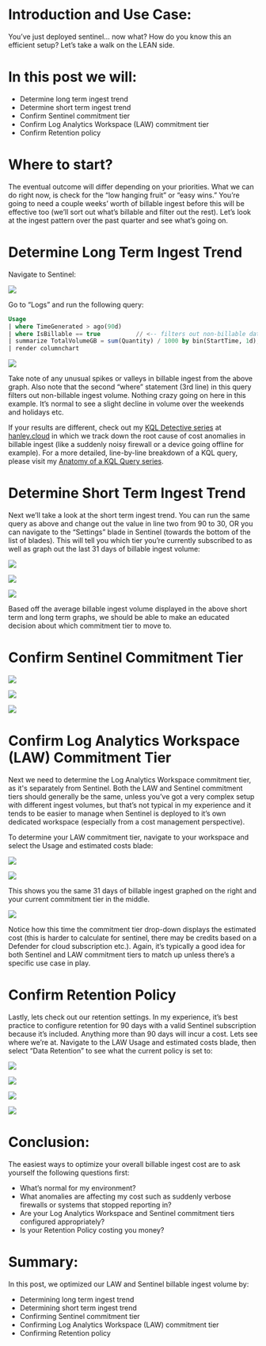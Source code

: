 # Introduction and Use Case:

You’ve just deployed sentinel… now what? How do you know this an efficient setup? Let’s take a walk on the LEAN side. 

# In this post we will: 

- Determine long term ingest trend
- Determine short term ingest trend
- Confirm Sentinel commitment tier
- Confirm Log Analytics Workspace (LAW) commitment tier
- Confirm Retention policy

# Where to start? 

The eventual outcome will differ depending on your priorities.  What we can do right now, is check for the “low hanging fruit” or “easy wins.” You’re going to need a couple weeks’ worth of billable ingest before this will be effective too (we’ll sort out what’s billable and filter out the rest). Let’s look at the ingest pattern over the past quarter and see what’s going on. 

# Determine Long Term Ingest Trend

Navigate to Sentinel:

 ![](/assets/img/Optimization/Sentinel.png)

Go to “Logs” and run the following query:

```sql
Usage
| where TimeGenerated > ago(90d)
| where IsBillable == true          // <-- filters out non-billable data (we're only worried about data that incurs a cost)
| summarize TotalVolumeGB = sum(Quantity) / 1000 by bin(StartTime, 1d), Solution
| render columnchart
```

![](/assets/img/Optimization/usage.png)


		
		
Take note of any unusual spikes or valleys in billable ingest from the above graph. Also note that the second “where” statement (3rd line) in this query filters out non-billable ingest volume. Nothing crazy going on here in this example. It’s normal to see a slight decline in volume over the weekends and holidays etc. 

If your results are different, check out my [KQL Detective series](https://www.hanley.cloud/2023-04-19-KQL-Detective-Part-1/) at [hanley.cloud](https://www.hanley.cloud) in which we track down the root cause of cost anomalies in billable ingest (like a suddenly noisy firewall or a device going offline for example). For a more detailed, line-by-line breakdown of a KQL query, please visit my [Anatomy of a KQL Query series](https://www.hanley.cloud/2023-04-06-Anatomy-of-a-KQL-Query-Part-1/).

# Determine Short Term Ingest Trend

Next we’ll take a look at the short term ingest trend. You can run the same query as above and change out the value in line two from 90 to 30, OR you can navigate to the “Settings” blade in Sentinel (towards the bottom of the list of blades). This will tell you which tier you’re currently subscribed to as well as graph out the last 31 days of billable ingest volume: 

 ![](/assets/img/Optimization/Sentinel.png)

 ![](/assets/img/Optimization/Sentinel_Settings_Blade.png)

 ![](/assets/img/Optimization/Short%20Term%20Ingest.png)


Based off the average billable ingest volume displayed in the above short term and long term graphs, we should be able to make an educated decision about which commitment tier to move to.

# Confirm Sentinel Commitment Tier

![](/assets/img/Optimization/Sentinel.png)

![](/assets/img/Optimization/Sentinel_Settings_Blade.png)
 
 ![](/assets/img/Optimization/Sentinel%20Tier.png)

# Confirm Log Analytics Workspace (LAW) Commitment Tier

Next we need to determine the Log Analytics Workspace commitment tier, as it's separately from Sentinel. Both the LAW and Sentinel commitment tiers should generally be the same, unless you’ve got a very complex setup with different ingest volumes, but that’s not typical in my experience and it tends to be easier to manage when Sentinel is deployed to it’s own dedicated workspace (especially from a cost management perspective). 

To determine your LAW commitment tier, navigate to your workspace and select the Usage and estimated costs blade:
 
![](/assets/img/Optimization/LAW.png)
 
 ![](/assets/img/Optimization/LAW%20Cost%20Blade.png)

This shows you the same 31 days of billable ingest graphed on the right and your current commitment tier in the middle. 


![](/assets/img/Optimization/LAW%20Tier.png)

 

Notice how this time the commitment tier drop-down displays the estimated cost (this is harder to calculate for sentinel, there may be credits based on a Defender for cloud subscription etc.). Again, it’s typically a good idea for both Sentinel and LAW commitment tiers to match up unless there’s a specific use case in play. 

# Confirm Retention Policy 

Lastly, lets check out our retention settings. In my experience, it’s best practice to configure retention for 90 days with a valid Sentinel subscription because it’s included. Anything more than 90 days will incur a cost. Lets see where we’re at. Navigate to the LAW Usage and estimated costs blade, then select “Data Retention” to see what the current policy is set to: 
 
 
![](/assets/img/Optimization/LAW.png)

![](/assets/img/Optimization/LAW%20Cost%20Blade.png)

![](/assets/img/Optimization/Retention.png)

![](/assets/img/Optimization/Retnetion%202.png)
 


# Conclusion:
The easiest ways to optimize your overall billable ingest cost are to ask yourself the following questions first: 
- What’s normal for my environment?
- What anomalies are affecting my cost such as suddenly verbose firewalls or systems that stopped reporting in?
- Are your Log Analytics Workspace and Sentinel commitment tiers configured appropriately?
- Is your Retention Policy costing you money? 

# Summary: 
In this post, we optimized our LAW and Sentinel billable ingest volume by:
- Determining long term ingest trend
- Determining short term ingest trend
- Confirming Sentinel commitment tier
- Confirming Log Analytics Workspace (LAW) commitment tier
- Confirming Retention policy
